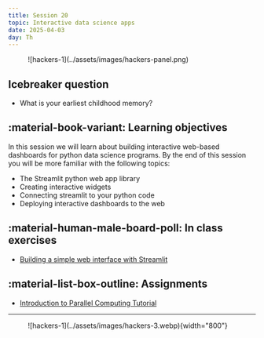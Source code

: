 ```yaml
---
title: Session 20
topic: Interactive data science apps
date: 2025-04-03
day: Th
---
```



<figure markdown="span">
  ![hackers-1](../assets/images/hackers-panel.png)
</figure>

## Icebreaker question
* What is your earliest childhood memory?

## :material-book-variant: Learning objectives
In this session we will learn about building interactive web-based
dashboards for python data science programs. By the end of this session you will 
be more familiar with the following topics:

- The Streamlit python web app library
- Creating interactive widgets
- Connecting streamlit to your python code
- Deploying interactive dashboards to the web

## :material-human-male-board-poll: In class exercises
- [Building a simple web interface with Streamlit](../../tutorials/20.0-easy-webapps)

## :material-list-box-outline: Assignments
- [Introduction to Parallel Computing Tutorial](https://hpc.llnl.gov/documentation/tutorials/introduction-parallel-computing-tutorial)

---------------------


<figure markdown="span">
  ![hackers-1](../assets/images/hackers-3.webp){width="800"}
</figure>

<!-- Notes
* Show the github 'Preview' tab
-->

